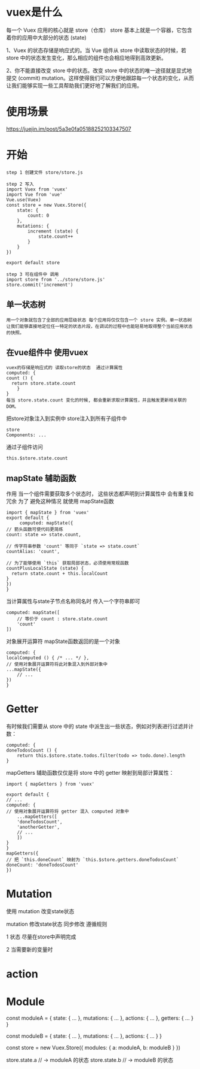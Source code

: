 # vuex是什么
每一个 Vuex 应用的核心就是 store（仓库）
store 基本上就是一个容器，它包含着你的应用中大部分的状态 (state)

1、Vuex 的状态存储是响应式的。当 Vue 组件从 store 中读取状态的时候，若 store 中的状态发生变化，那么相应的组件也会相应地得到高效更新。

2、你不能直接改变 store 中的状态。改变 store 中的状态的唯一途径就是显式地提交 (commit) mutation。这样使得我们可以方便地跟踪每一个状态的变化，从而让我们能够实现一些工具帮助我们更好地了解我们的应用。

# 使用场景

https://juejin.im/post/5a3e0fa05188252103347507

# 开始

    step 1 创建文件 store/store.js

    step 2 写入
    import Vuex from 'vuex'
    import Vue from 'vue'
    Vue.use(Vuex)
    const store = new Vuex.Store({
        state: {
            count: 0
        },
        mutations: {
            increment (state) {
                state.count++
            }
        }
    })

    export default store

    step 3 可在组件中 调用
    import store from '../store/store.js'
    store.commit('increment')
    
## 单一状态树
    用一个对象就包含了全部的应用层级状态 每个应用将仅仅包含一个 store 实例。单一状态树让我们能够直接地定位任一特定的状态片段，在调试的过程中也能轻易地取得整个当前应用状态的快照。

## 在vue组件中 使用vuex
    vuex的存储是响应式的 读取store的状态  通过计算属性
    computed: {
    count () {
      return store.state.count
        }
    }
    每当 store.state.count 变化的时候, 都会重新求取计算属性，并且触发更新相关联的 DOM。
把store对象注入到实例中 store注入到所有子组件中

    store
    Components: ...
通过子组件访问 

    this.$store.state.count

## mapState 辅助函数
作用  当一个组件需要获取多个状态时， 这些状态都声明到计算属性中  会有重复和冗余 为了 避免这种情况  就使用 mapState函数 

    import { mapState } from 'vuex'
    export default {
         computed: mapState({
    // 箭头函数可使代码更简练
    count: state => state.count,

    // 传字符串参数 'count' 等同于 `state => state.count`
    countAlias: 'count',

    // 为了能够使用 `this` 获取局部状态，必须使用常规函数
    countPlusLocalState (state) {
      return state.count + this.localCount
    }
    })
    }
当计算属性与state子节点名称同名时 传入一个字符串即可

    computed: mapState([
        // 等价于 count : store.state.count
        'count'
    ])

对象展开运算符  mapState函数返回的是一个对象
    
    computed: {
    localComputed () { /* ... */ },
    // 使用对象展开运算符将此对象混入到外部对象中
    ...mapState({
        // ...
    })
    }


# Getter

有时候我们需要从 store 中的 state 中派生出一些状态，例如对列表进行过滤并计数：

    computed: {
    doneTodosCount () {
        return this.$store.state.todos.filter(todo => todo.done).length
    }
    

mapGetters 辅助函数仅仅是将 store 中的 getter 映射到局部计算属性：

    import { mapGetters } from 'vuex'

    export default {
    // ...
    computed: {
    // 使用对象展开运算符将 getter 混入 computed 对象中
        ...mapGetters([
        'doneTodosCount',
        'anotherGetter',
        // ...
        ])
    }
    }
    mapGetters({
    // 把 `this.doneCount` 映射为 `this.$store.getters.doneTodosCount`
    doneCount: 'doneTodosCount'
    })

# Mutation

使用 mutation 改变state状态 

mutation 修改state状态 同步修改 遵循规则 

1 状态 尽量在store中声明完成

2 当需要新的变量时

# action


# Module 

const moduleA = {
  state: { ... },
  mutations: { ... },
  actions: { ... },
  getters: { ... }
}

const moduleB = {
  state: { ... },
  mutations: { ... },
  actions: { ... }
}

const store = new Vuex.Store({
  modules: {
    a: moduleA,
    b: moduleB
  }
})

store.state.a // -> moduleA 的状态
store.state.b // -> moduleB 的状态